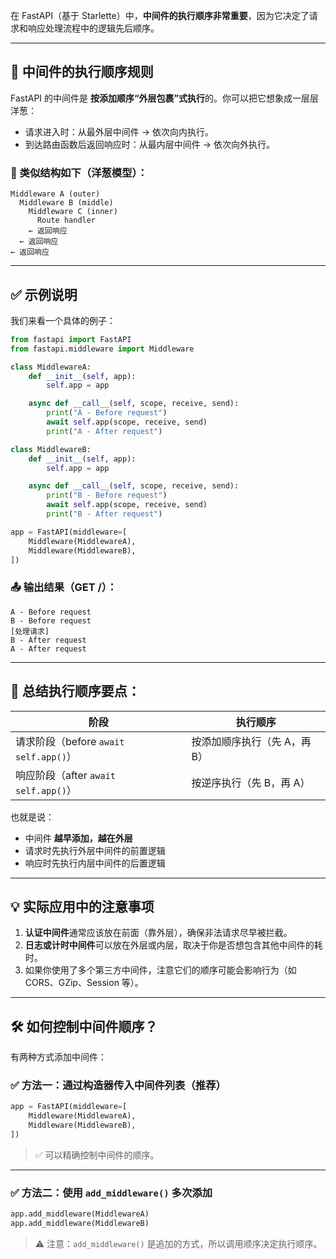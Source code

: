 在 FastAPI（基于 Starlette）中，**中间件的执行顺序非常重要**，因为它决定了请求和响应处理流程中的逻辑先后顺序。

---

## 🧭 中间件的执行顺序规则

FastAPI 的中间件是 **按添加顺序“外层包裹”式执行**的。你可以把它想象成一层层洋葱：

- 请求进入时：从最外层中间件 → 依次向内执行。
- 到达路由函数后返回响应时：从最内层中间件 → 依次向外执行。

### 🔁 类似结构如下（洋葱模型）：

```
Middleware A (outer)
  Middleware B (middle)
    Middleware C (inner)
      Route handler
    ← 返回响应
  ← 返回响应
← 返回响应
```

---

## ✅ 示例说明

我们来看一个具体的例子：

```python
from fastapi import FastAPI
from fastapi.middleware import Middleware

class MiddlewareA:
    def __init__(self, app):
        self.app = app

    async def __call__(self, scope, receive, send):
        print("A - Before request")
        await self.app(scope, receive, send)
        print("A - After request")

class MiddlewareB:
    def __init__(self, app):
        self.app = app

    async def __call__(self, scope, receive, send):
        print("B - Before request")
        await self.app(scope, receive, send)
        print("B - After request")

app = FastAPI(middleware=[
    Middleware(MiddlewareA),
    Middleware(MiddlewareB),
])
```

### 📤 输出结果（GET /）：

```
A - Before request
B - Before request
[处理请求]
B - After request
A - After request
```

---

## 🧠 总结执行顺序要点：

| 阶段 | 执行顺序 |
|------|----------|
| 请求阶段（before `await self.app()`） | 按添加顺序执行（先 A，再 B） |
| 响应阶段（after `await self.app()`） | 按逆序执行（先 B，再 A） |

也就是说：

- 中间件 **越早添加，越在外层**
- 请求时先执行外层中间件的前置逻辑
- 响应时先执行内层中间件的后置逻辑

---

## 💡 实际应用中的注意事项

1. **认证中间件**通常应该放在前面（靠外层），确保非法请求尽早被拦截。
2. **日志或计时中间件**可以放在外层或内层，取决于你是否想包含其他中间件的耗时。
3. 如果你使用了多个第三方中间件，注意它们的顺序可能会影响行为（如 CORS、GZip、Session 等）。

---

## 🛠️ 如何控制中间件顺序？

有两种方式添加中间件：

### ✅ 方法一：通过构造器传入中间件列表（推荐）

```python
app = FastAPI(middleware=[
    Middleware(MiddlewareA),
    Middleware(MiddlewareB),
])
```

> ✅ 可以精确控制中间件的顺序。

---

### ✅ 方法二：使用 `add_middleware()` 多次添加

```python
app.add_middleware(MiddlewareA)
app.add_middleware(MiddlewareB)
```

> ⚠️ 注意：`add_middleware()` 是追加的方式，所以调用顺序决定执行顺序。

